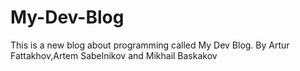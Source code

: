# My-Dev-Blog
This is a new blog about programming called My Dev Blog. By Artur Fattakhov,Artem Sabelnikov and Mikhail Baskakov
